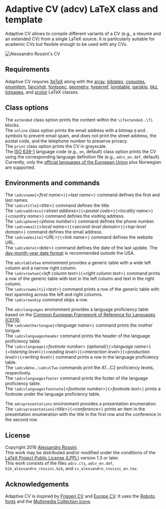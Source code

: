 # Adaptive CV (adcv) LaTeX class and template

Adaptive CV allows to compile different variants of a CV (e.g., a résumé and an extended CV) from a single LaTeX source. It is particularly suitable for academic CVs but flexible enough to be used with any CVs.

![Alessandro Rossini's CV](https://alessandrorossini.org/wp-content/cv_alessandro_rossini_en.png)

## Requirements

Adaptive CV requires [XeTeX](http://xetex.sourceforge.net/) along with the [array](https://www.ctan.org/pkg/array), [biblatex](https://www.ctan.org/pkg/biblatex), [csquotes](https://www.ctan.org/pkg/csquotes), [enumitem](https://www.ctan.org/pkg/enumitem), [fancyhdr](https://www.ctan.org/pkg/fancyhdr), [fontspec](https://www.ctan.org/pkg/fontspec), [geometry](https://www.ctan.org/pkg/geometry), [hyperref](https://www.ctan.org/pkg/hyperref), [longtable](https://www.ctan.org/pkg/longtable), [parskip](https://www.ctan.org/pkg/parskip), [tikz](https://www.ctan.org/pkg/pgf), [totpages](https://www.ctan.org/pkg/totpages), and [xcolor](https://www.ctan.org/pkg/xcolor) LaTeX classes.

## Class options

The `extended` class option prints the content within the `\ifextended`…`\fi` blocks.  
The `online` class option prints the email address with a bitmap `@` and `.` symbols to prevent email spam, and does not print the street address, the postal code, and the telephone number to preserve privacy.  
The `print` class option prints the CV in grayscale.  
The [ISO 639-1](https://en.wikipedia.org/wiki/List_of_ISO_639-1_codes) language code (e.g., `en`, default) class option prints the CV using the corresponding language definition file (e.g., `adcv_en.def`, default). Currently, only the [official languages of the European Union](http://ec.europa.eu/education/official-languages-eu-0_en) plus Norwegian are supported.

## Environments and commands

The `\adcvname{`*\<first name\>*`}{`*\<last name\>*`}` command defines the first and last names.  
The `\adcvtitle{`*\<title\>*`}` command defines the title.  
The `\adcvaddress{`*\<street address\>*`}{`*\<postal code\>*`}{`*\<locality name\>*`}{`*\<country name\>*`}` command defines the visiting address.  
The `\adcvphone{`*\<phone number\>*`}` command defines the phone number.  
The `\adcvemail{`*\<local name\>*`}{`*\<second-level domain\>*`}{`*\<top-level domain\>*`}` command defines the email address.  
The `\adcvwebsite{`*\<URL\>*`}{`*\<link name\>*`}` command defines the website URL.  
The `\adcvdate{`*\<date\>*`}` command defines the date of the last update. The [day-month-year date format](https://alessandrorossini.org/we-can-put-an-end-to-month-day-year-dates/) is recommended outside the USA.

The `adcvtabletwo` environment provides a generic table with a wide left column and a narrow right column.  
The `\adcvrowtwo{`*\<left column text\>*`}{`*\<right column text\>*`}` command prints a row of the generic table with text in the left column and text in the right column.  
The `\adcvrowmulti{`*\<text\>*`}` command prints a row of the generic table with text spanning across the left and right columns.  
The `\adcvrowskip` command skips a row.

The `adcvlanguages` environment provides a language proficiency table based on the [Common European Framework of Reference for Languages (CEFR)](http://www.coe.int/lang-CEFR).  
The `\adcvmothertongue{`*\<language name\>*`}` command prints the mother tongue.  
The `\adcvlanguagesheader` command prints the header of the language proficiency table.  
The `\adcvlanguage{`*\<footnote number\> (optional)*`}{`*\<language name\>*`}{`*\<listening level\>*`}{`*\<reading level\>*`}{`*\<interaction level\>*`}{`*\<production level\>*`}{`*\<writing level\>*`}` command prints a row in the language proficiency table.  
The `\adcvAOne`…`\adcvCTwo` commands print the A1…C2 proficiency levels, respectively.  
The `\adcvlanguagesfooter` command prints the footer of the language proficiency table.  
The `\adcvlanguagesfootnote{`*\<footnote number\>*`}{`*\<footnote text\>*`}` prints a footnote under the language proficiency table.

The `adcvpresentations` environment provides a presentation enumeration.  
The `\adcvpresentation{`*\<title\>*`}{`*\<conference\>*`}` prints an item in the presentation enumeration with the title in the first row and the conference in the second row.

## License

Copyright 2016 [Alessandro Rossini](https://alessandrorossini.org).  
This work may be distributed and/or modified under the conditions of the [LaTeX Project Public License (LPPL)](http://www.latex-project.org/lppl.txt) version 1.3 or later.  
This work consists of the files `adcv.cls`, `adcv_en.def`, `bib_alessandro_rossini.bib`, and `cv_alessandro_rossini_en.tex`.

## Acknowledgements

Adaptive CV is inspired by [Friggeri CV](https://www.overleaf.com/latex/templates/friggeri-cv-template/hmnchbfmjgqh) and [Europe CV](https://www.ctan.org/pkg/europecv). It uses the [Roboto fonts](https://fonts.google.com/specimen/Roboto) and the [Multimedia Collection icons](http://www.flaticon.com/packs/multimedia-collection).
